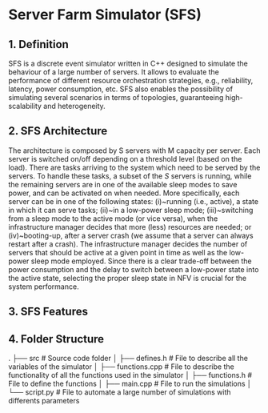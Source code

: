 # Server Farm Simulator (SFS)

## 1. Definition

SFS is a discrete event simulator written in C++ designed to simulate the behaviour of a large number of servers. It allows to evaluate the performance of different resource orchestration strategies, e.g., reliability, latency, power consumption, etc. SFS also enables the possibility of simulating several scenarios in terms of topologies, guaranteeing high-scalability and heterogeneity. 

## 2. SFS Architecture
The architecture is composed by S servers with M capacity per server. Each server is switched on/off depending on a threshold level (based on the load). 
There are tasks arriving to the system which need to be served by the servers. To handle these tasks, a subset of the $S$ servers is running, while the remaining servers are in one of the available sleep modes to save power, and can be activated on when needed. More specifically, each server can be in one of the following states: (i)~running (i.e., active), a state in which it can serve tasks; (ii)~in a low-power sleep mode; (iii)~switching from a sleep mode to the active mode (or vice versa), when the infrastructure manager decides that more (less) resources are needed; or (iv)~booting-up, after a server crash (we assume that a server can always restart after a crash). The infrastructure manager decides the number of servers that should be active at a given point in time as well as the low-power sleep mode employed. Since there is a clear trade-off between the power consumption and the delay to switch between a low-power state into the active state, selecting the proper sleep state in NFV is crucial for the system performance.

## 3. SFS Features

## 4. Folder Structure
.
├── src                               # Source code folder
│   ├── defines.h                     # File to describe all the variables of the simulator 
│   ├── functions.cpp                 # File to describe the functionality of all the functions used in the simulator
│   ├── functions.h                   # File to define the functions
│   ├── main.cpp                      # File to run the simulations 
│   └── script.py                     # File to automate a large number of simulations with differents parameters



